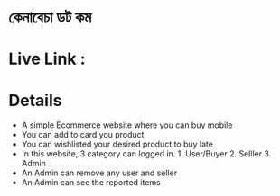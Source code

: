 # কেনাবেচা ডট কম 
# Live Link : 

# Details
* A simple Ecommerce website where you can buy mobile
* You can add to card you product
* You can wishlisted your desired product to buy late
* In this website, 3 category can logged in. 1. User/Buyer 2. Selller  3. Admin
* An Admin can remove any user and seller
* An Admin can see the reported items


<!-- Admin
email: a1a@aa.com
pass: 123456

Seller
email: za@za.com
pass: 123456 -->